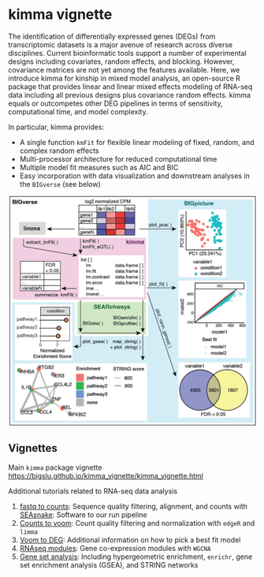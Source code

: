 # kimma vignette

The identification of differentially expressed genes (DEGs) from transcriptomic datasets is a major avenue of research across diverse disciplines. Current bioinformatic tools support a number of experimental designs including covariates, random effects, and blocking. However, covariance matrices are not yet among the features available. Here, we introduce kimma for kinship in mixed model analysis, an open-source R package that provides linear and linear mixed effects modeling of RNA-seq data including all previous designs plus covariance random effects. kimma equals or outcompetes other DEG pipelines in terms of sensitivity, computational time, and model complexity. 

In particular, kimma provides:

* A single function `kmFit` for flexible linear modeling of fixed, random, and complex random effects
* Multi-processor architecture for reduced computational time
* Multiple model fit measures such as AIC and BIC
* Easy incorporation with data visualization and downstream analyses in the `BIGverse` (see below)

![](figures/intro_diagram2-01.png)

## Vignettes

Main `kimma` package vignette
https://bigslu.github.io/kimma_vignette/kimma_vignette.html

Additional tutorials related to RNA-seq data analysis

1. [fastq to counts](https://bigslu.github.io/tutorials/RNAseq/1.RNAseq_fastq.to.counts.html): Sequence quality filtering, alignment, and counts with [SEAsnake](https://bigslu.github.io/SEAsnake/vignette/SEAsnake_vignette.html): Software to our run pipeline
2. [Counts to voom](https://bigslu.github.io/tutorials/RNAseq/2.RNAseq_counts.to.voom.html): Count quality filtering and normalization with `edgeR` and `limma`
3. [Voom to DEG](https://bigslu.github.io/tutorials/RNAseq/3.RNAseq_voom.to.DEG.html): Additional information on how to pick a best fit model
5. [RNAseq modules](https://bigslu.github.io/tutorials/RNAseq/4.RNAseq_modules.html): Gene co-expression modules with `WGCNA`
6. [Gene set analysis](https://bigslu.github.io/tutorials/RNAseq/5.RNAseq_gene.set.analysis.html): Including hypergeometric enrichment, `enrichr`, gene set enrichment analysis (GSEA), and STRING networks

